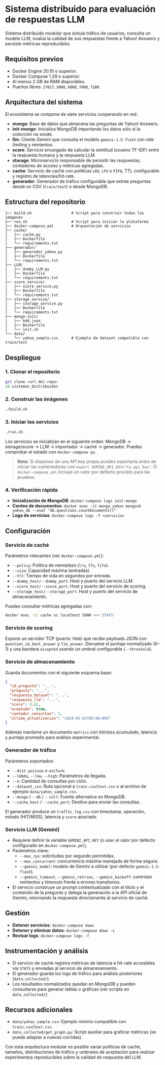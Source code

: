 # Sistema distribuido para evaluación de respuestas LLM

Sistema distribuido modular que simula tráfico de usuarios, consulta un modelo LLM, evalúa la calidad de sus respuestas frente a Yahoo! Answers y persiste métricas reproducibles.

## Requisitos previos

- Docker Engine 20.10 o superior.
- Docker Compose 1.29 o superior.
- Al menos 2 GB de RAM disponibles.
- Puertos libres: `27017`, `5000`, `6000`, `7000`, `7100`.

## Arquitectura del sistema

El ecosistema se compone de siete servicios cooperando en red:

- **mongo**: Base de datos que almacena las preguntas de Yahoo! Answers.
- **init-mongo**: Inicializa MongoDB importando los datos sólo si la colección no existe.
- **llm**: Cliente Gemini que consulta el modelo `gemini-1.5-flash` con _rate limiting_ y reintentos.
- **score**: Servicio encargado de calcular la similitud (coseno TF-IDF) entre la respuesta humana y la respuesta LLM.
- **storage**: Microservicio responsable de persistir las respuestas, contadores de acceso y métricas agregadas.
- **cache**: Servicio de caché con políticas `LRU`, `LFU` o `FIFO`, TTL configurable y registro de latencias/hit-rate.
- **generador**: Generador de tráfico configurable que extrae preguntas desde un CSV (`train/test`) o desde MongoDB.

## Estructura del repositorio

```
├── build.sh                  # Script para construir todas las imágenes
├── run.sh                    # Script para iniciar la plataforma
├── docker-compose.yml        # Orquestación de servicios
├── cache/
│   ├── cache.py
│   ├── Dockerfile
│   └── requirements.txt
├── generador/
│   ├── generador_yahoo.py
│   ├── Dockerfile
│   └── requirements.txt
├── LLM/
│   ├── dummy_LLM.py
│   ├── Dockerfile
│   └── requirements.txt
├── score_service/
│   ├── score_service.py
│   ├── Dockerfile
│   └── requirements.txt
├── storage_service/
│   ├── storage_service.py
│   ├── Dockerfile
│   └── requirements.txt
├── mongo-init/
│   ├── bdd.json
│   ├── Dockerfile
│   └── init.sh
└── data/
    └── yahoo_sample.csv      # Ejemplo de dataset compatible con train/test
```

## Despliegue

### 1. Clonar el repositorio

```bash
git clone <url-del-repo>
cd sistemas_distribuidos
```

### 2. Construir las imágenes

```bash
./build.sh
```

### 3. Iniciar los servicios

```bash
./run.sh
```

Los servicios se inicializan en el siguiente orden: MongoDB → storage/score → LLM → importador → caché → generador. Puedes comprobar el estado con `docker-compose ps`.

> **Nota:** Si dispones de una API key propia puedes exportarla antes de iniciar los contenedores con `export GEMINI_API_KEY="tu_api_key"`. El `docker-compose.yml` incluye un valor por defecto provisto para las pruebas.

### 4. Verificación rápida

- **Inicialización de MongoDB**: `docker-compose logs init-mongo`
- **Conteo de documentos**: `docker exec -it mongo_yahoo mongosh yahoo_db --eval "db.questions.countDocuments()"`
- **Logs de servicios**: `docker-compose logs -f <servicio>`

## Configuración

### Servicio de caché

Parámetros relevantes (ver `docker-compose.yml`):

- `--policy`: Política de reemplazo (`lru`, `lfu`, `fifo`).
- `--size`: Capacidad máxima (entradas).
- `--ttl`: Tiempo de vida en segundos por entrada.
- `--dummy_host/--dummy_port`: Host y puerto del servicio LLM.
- `--score_host/--score_port`: Host y puerto del servicio de scoring.
- `--storage_host/--storage_port`: Host y puerto del servicio de almacenamiento.

Puedes consultar métricas agregadas con:

```bash
docker exec -it cache nc localhost 5000 <<<'STATS'
```

### Servicio de scoring

Expone un servidor TCP (puerto `7000`) que recibe payloads JSON con `question_id`, `best_answer` y `llm_answer`. Devuelve el puntaje normalizado (0–1) y una bandera `accepted` usando un umbral configurable (`--threshold`).

### Servicio de almacenamiento

Guarda documentos con el siguiente esquema base:

```json
{
  "id_pregunta": "...",
  "pregunta": "...",
  "respuesta_dataset": "...",
  "respuesta_llm": "...",
  "score": 0.82,
  "aceptado": true,
  "contador_consultas": 5,
  "ultima_actualizacion": "2024-05-01T00:00:00Z"
}
```

Además mantiene un documento `metrics` con hit/miss acumulado, latencia y puntaje promedio para análisis experimental.

### Generador de tráfico

Parámetros soportados:

- `--dist`: `poisson` o `uniform`.
- `--lmbda`, `--low`, `--high`: Parámetros de llegada.
- `--n`: Cantidad de consultas por ciclo.
- `--dataset_csv`: Ruta opcional a `train.csv`/`test.csv` o al archivo de ejemplo `data/yahoo_sample.csv`.
- `--mongo` / `--db` / `--coll`: Fuente alternativa en MongoDB.
- `--cache_host` / `--cache_port`: Destino para enviar las consultas.

El generador produce un `traffic_log.csv` con timestamp, operación, estado (HIT/MISS), latencia y `score` asociado.

### Servicio LLM (Gemini)

- Requiere definir la variable `GEMINI_API_KEY` (o usar el valor por defecto configurado en `docker-compose.yml`).
- Parámetros clave:
  - `--max_rps`: solicitudes por segundo permitidas.
  - `--max_concurrent`: concurrencia máxima manejada de forma segura.
  - `--gemini_model`: modelo de Gemini a utilizar (por defecto `gemini-1.5-flash`).
  - `--gemini_timeout`, `--gemini_retries`, `--gemini_backoff`: controlan reintentos y _timeouts_ frente a errores transitorios.
- El servicio construye un prompt contextualizado con el título y el contenido de la pregunta y delega la generación a la API oficial de Gemini, retornando la respuesta directamente al servicio de caché.

## Gestión

- **Detener servicios**: `docker-compose down`
- **Detener y eliminar datos**: `docker-compose down -v`
- **Revisar logs**: `docker-compose logs -f`

## Instrumentación y análisis

- El servicio de caché registra métricas de latencia e hit-rate accesibles vía `STATS` y enviadas al servicio de almacenamiento.
- El generador guarda los logs de tráfico para análisis posteriores (`data_collected/`).
- Los resultados normalizados quedan en MongoDB y pueden consultarse para generar tablas o gráficas (ver scripts en `data_collected/`).

## Recursos adicionales

- `data/yahoo_sample.csv`: Ejemplo mínimo compatible con `train.csv`/`test.csv`.
- `data_collected/get_graph.py`: Script auxiliar para graficar métricas (se puede adaptar a nuevas corridas).

Con esta arquitectura modular es posible variar políticas de caché, tamaños, distribuciones de tráfico y umbrales de aceptación para realizar experimentos reproducibles sobre la calidad de respuesta del LLM.
